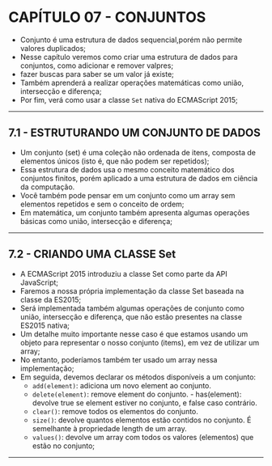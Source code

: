 # CAPÍTULO 07 - CONJUNTOS

- Conjunto é uma estrutura de dados sequencial,porém não permite valores duplicados;
- Nesse capítulo veremos como criar uma estrutura de dados para conjuntos, como adicionar e remover valpres;
- fazer buscas para saber se um valor já existe;
- Também aprenderá a realizar operações matemáticas como união, intersecção e diferença;
- Por fim, verá como usar a classe `Set` nativa do ECMAScript 2015;

---

## 7.1 - ESTRUTURANDO UM CONJUNTO DE DADOS

- Um conjunto (set) é uma coleção não ordenada de itens, composta de elementos únicos (isto é, que não podem ser repetidos);
- Essa estrutura de dados usa o mesmo conceito matemático dos conjuntos finitos, porém aplicado a uma estrutura de dados em ciência da computação.
- Você também pode pensar em um conjunto como um array sem elementos repetidos e sem o conceito de ordem;
- Em matemática, um conjunto também apresenta algumas operações básicas como união, intersecção e diferença;

---

## 7.2 - CRIANDO UMA CLASSE Set

- A ECMAScript 2015 introduziu a classe Set como parte da API JavaScript;
- Faremos a nossa própria implementação da classe Set baseada na classe da ES2015;
- Será implementada também algumas operações de conjunto como união, intersecção e diferença, que não estão presentes na classe ES2015 nativa;
- Um detalhe muito importante nesse caso é que estamos usando um objeto para representar o nosso conjunto (items), em vez de utilizar um array;
- No entanto, poderíamos também ter usado um array nessa implementação;
- Em seguida, devemos declarar os métodos disponíveis a um conjunto:
  - `add(element)`: adiciona um novo element ao conjunto.
  - `delete(element)`: remove element do conjunto. - has(element): devolve true se element estiver no conjunto, e false caso contrário.
  - `clear()`: remove todos os elementos do conjunto.
  - `size()`: devolve quantos elementos estão contidos no conjunto. É semelhante à propriedade length de um array.
  - `values()`: devolve um array com todos os valores (elementos) que estão no conjunto;

---
